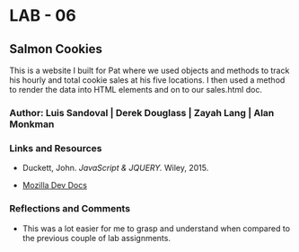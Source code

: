 # LAB - 06

## Salmon Cookies

This is a website I built for Pat where we used objects and methods to track his hourly and total cookie sales at his five locations. I then used a method to render the data into HTML elements and on to our sales.html doc.

### Author: Luis Sandoval | Derek Douglass | Zayah Lang | Alan Monkman

### Links and Resources

- Duckett, John. *JavaScript & JQUERY.* Wiley, 2015.

- [Mozilla Dev Docs](https://developer.mozilla.org/en-US/)

### Reflections and Comments

- This was a lot easier for me to grasp and understand when compared to the previous couple of lab assignments.
